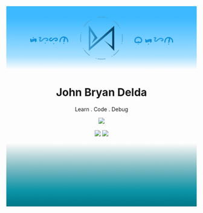 <img src="https://github.com/jbryan11/jbryan11/blob/master/public/github_header.png?raw=true">
<h1 align="center">John Bryan Delda</h1>
<p align="center">Learn . Code . Debug</p>
<p align="center">
<img src="https://github-readme-stats.vercel.app/api?username=jbryan11">
</p>

<p align="center">
<a href="https://www.twitter.com/B_R_Y_N99" alt="Twitter"><img  src="https://raw.githubusercontent.com/jayehernandez/jayehernandez/3f5402efef9a0ae89211a6e04609558e862ca616/readme/twitter-fill.svg""></a>
  <a href="mailto:mightypirates174@gmail.com" alt="Contact me"><img src="https://raw.githubusercontent.com/jayehernandez/jayehernandez/3f5402efef9a0ae89211a6e04609558e862ca616/readme/mail-fill.svg"></a>
</p>


<img src="https://github.com/jbryan11/jbryan11/blob/master/public/github-footer.png?raw=true">
